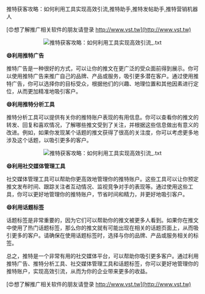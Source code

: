 推特获客攻略：如何利用工具实现高效引流,推特助手,推特发帖助手,推特营销机器人

[😍想了解推广相关软件的朋友请登录 http://www.vst.tw](http://www.vst.tw)

 <center><img src="https://vst.tw/MP4/tuiguang/png/6.png" alt="推特获客攻略：如何利用工具实现高效引流_.txt"></center>

**😄利用推特广告**

推特广告是一种很好的方式，可以让你的推文在更广泛的受众面前得到展示。你可以使用推特广告来推广自己的品牌、产品或服务，吸引更多潜在客户。通过使用推特广告，你可以选择你的目标受众，根据他们的兴趣、地理位置和其他因素进行定位，从而更加精准地吸引客户。

**😄利用推特分析工具**

推特分析工具可以提供有关你的推特账户表现的有用信息。你可以查看你的推文的转发、回复和喜欢情况，了解哪些推文受到了关注，并根据这些信息做出有意义的改进。例如，如果你发现某个话题的推文获得了很高的关注度，你可以考虑更多地涉及这个话题，以吸引更多的客户。

 <center><img src="https://vst.tw/MP4/tuiguang/png/3.png" alt="推特获客攻略：如何利用工具实现高效引流_.txt"></center>

**😄利用社交媒体管理工具**

社交媒体管理工具可以帮助你更高效地管理你的推特账户。这些工具可以让你预定推文发布时间、跟踪关注者互动情况、监视竞争对手的表现等。通过使用这些工具，你可以更好地管理你的推特账户，节省时间和精力，并更好地吸引客户。

**😄利用话题标签**

话题标签是非常重要的，因为它们可以帮助你的推文被更多人看到。如果你在推文中使用了热门话题标签，那么你的推文就有可能出现在相关的话题页面上，从而吸引更多的客户。请确保在使用话题标签时，选择与你的品牌、产品或服务相关的标签。

总之，推特是一个非常有用的社交媒体平台，可以帮助你吸引更多客户。通过利用推特广告、推特分析工具、社交媒体管理工具和话题标签，你可以更好地管理你的推特账户，实现高效引流，从而为你的企业带来更多的收益。

[😍想了解推广相关软件的朋友请登录 http://www.vst.tw](http://www.vst.tw)



